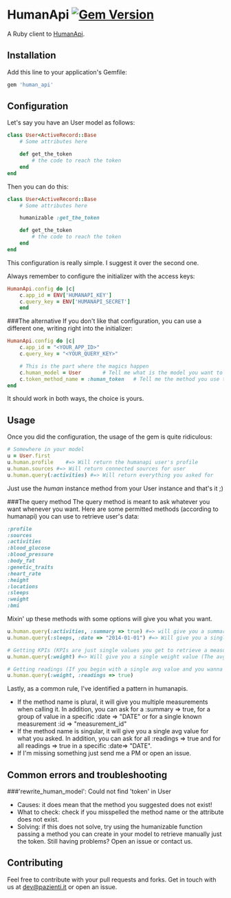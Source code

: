 # HumanApi [![Gem Version](https://badge.fury.io/rb/human_api.png)](http://badge.fury.io/rb/human_api)
A Ruby client to [HumanApi](http://humanapi.co).

## Installation

Add this line to your application's Gemfile:
```ruby
gem 'human_api'
```
## Configuration
Let's say you have an User model as follows:
```ruby
class User<ActiveRecord::Base
	# Some attributes here

	def get_the_token
		# the code to reach the token
	end
end
```
Then you can do this:
```ruby
class User<ActiveRecord::Base
	# Some attributes here

	humanizable :get_the_token

	def get_the_token
		# the code to reach the token
	end
end
```
This configuration is really simple. I suggest it over the second one.

Always remember to configure the initializer with the access keys:
```ruby
HumanApi.config do |c|
	c.app_id = ENV['HUMANAPI_KEY']
	c.query_key = ENV['HUMANAPI_SECRET']
	end
```
###The alternative
If you don't like that configuration, you can use a different one, writing right into the initializer:
```ruby
HumanApi.config do |c|
	c.app_id = "<YOUR_APP_ID>"
	c.query_key = "<YOUR_QUERY_KEY>"

	# This is the part where the magics happen
	c.human_model = User       # Tell me what is the model you want to use
	c.token_method_name = :human_token   # Tell me the method you use to retrieve the token (Inside the human_model)
end
```
It should work in both ways, the choice is yours.

## Usage
Once you did the configuration, the usage of the gem is quite ridiculous:
```ruby
# Somewhere in your model
u = User.first
u.human.profile    #=> Will return the humanapi user's profile
u.human.sources #=> Will return connected sources for user
u.human.query(:activities) #=> Will return everything you asked for
```
Just use the _human_ instance method from your User instance and that's it ;)

###The query method
The query method is meant to ask whatever you want whenever you want. Here are some permitted methods (according to humanapi) you can use to retrieve user's data:
```ruby
:profile
:sources
:activities
:blood_glucose
:blood_pressure
:body_fat
:genetic_traits
:heart_rate
:height
:locations
:sleeps
:weight
:bmi
```
Mixin' up these methods with some options will give you what you want.
```ruby
u.human.query(:activities, :summary => true) #=> will give you a summary of the activities
u.human.query(:sleeps, :date => "2014-01-01") #=> Will give you a single sleep measurement

# Getting KPIs (KPIs are just single values you get to retrieve a measurements average value)
u.human.query(:weight) #=> Will give you a single weight value (The avg I guess)

# Getting readings (If you begin with a single avg value and you wanna go deeper)
u.human.query(:weight, :readings => true)
```
Lastly, as a common rule, I've identified a pattern in humanapis.
- If the method name is plural, it will give you multiple measurements when calling it. In addition, you can ask for a :summary => true, for a group of value in a specific :date => "DATE" or for a single known measurement :id => "measurement_id"
- If the method name is singular, it will give you a single avg value for what you asked. In addition, you can ask for all :readings => true and for all readings => true in a specific :date=> "DATE".
- If I'm missing something just send me a PM or open an issue.

## Common errors and troubleshooting
###'rewrite_human_model': Could not find 'token' in User
- Causes: it does mean that the method you suggested does not exist!
- What to check: check if you misspelled the method name or the attribute does not exist.
- Solving: if this does not solve, try using the humanizable function passing a method you can create in your model to retrieve manually just the token.
Still having problems? Open an issue or contact us.


## Contributing
Feel free to contribute with your pull requests and forks. Get in touch with us at dev@pazienti.it or open an issue.

